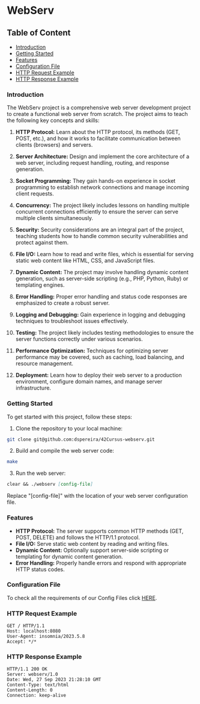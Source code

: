 # WebServ

## Table of Content

- [Introduction](#introduction)
- [Getting Started](#getting-started)
- [Features](#features)
- [Configuration File](#configuration-file)
- [HTTP Request Example](#http-request-example)
- [HTTP Response Example](#http-response-example)

### Introduction

The WebServ project is a comprehensive web server development project to create a functional web server from scratch. The project aims to teach the following key concepts and skills:

1. **HTTP Protocol:** Learn about the HTTP protocol, its methods (GET, POST, etc.), and how it works to facilitate communication between clients (browsers) and servers.
    
2. **Server Architecture:** Design and implement the core architecture of a web server, including request handling, routing, and response generation.
    
3. **Socket Programming:** They gain hands-on experience in socket programming to establish network connections and manage incoming client requests.
    
4. **Concurrency:** The project likely includes lessons on handling multiple concurrent connections efficiently to ensure the server can serve multiple clients simultaneously.
    
5. **Security:** Security considerations are an integral part of the project, teaching students how to handle common security vulnerabilities and protect against them.
    
6. **File I/O:** Learn how to read and write files, which is essential for serving static web content like HTML, CSS, and JavaScript files.
    
7. **Dynamic Content:** The project may involve handling dynamic content generation, such as server-side scripting (e.g., PHP, Python, Ruby) or templating engines.
    
8. **Error Handling:** Proper error handling and status code responses are emphasized to create a robust server.
    
9. **Logging and Debugging:** Gain experience in logging and debugging techniques to troubleshoot issues effectively.
    
10. **Testing:** The project likely includes testing methodologies to ensure the server functions correctly under various scenarios.
    
11. **Performance Optimization:** Techniques for optimizing server performance may be covered, such as caching, load balancing, and resource management.
    
12. **Deployment:** Learn how to deploy their web server to a production environment, configure domain names, and manage server infrastructure.

### Getting Started

To get started with this project, follow these steps:

1. Clone the repository to your local machine:
```bash
git clone git@github.com:dspereira/42Cursus-webserv.git
```
2. Build and compile the web server code:
```bash
make
```
3. Run the web server:
```markdown
clear && ./webserv [config-file]
```
Replace "[config-file]" with the location of your web server configuration file.

### Features

- **HTTP Protocol:** The server supports common HTTP methods (GET, POST, DELETE) and follows the HTTP/1.1 protocol.
- **File I/O:** Serve static web content by reading and writing files.
- **Dynamic Content:** Optionally support server-side scripting or templating for dynamic content generation.
- **Error Handling:** Properly handle errors and respond with appropriate HTTP status codes.

### Configuration File

To check all the requirements of our Config Files click [HERE](./Config_File_Rules.md).

### HTTP Request Example

```
GET / HTTP/1.1
Host: localhost:8080
User-Agent: insomnia/2023.5.8
Accept: */*
```

### HTTP Response Example

```
HTTP/1.1 200 OK
Server: webserv/1.0
Date: Wed, 27 Sep 2023 21:28:10 GMT
Content-Type: text/html
Content-Length: 0
Connection: keep-alive
```
